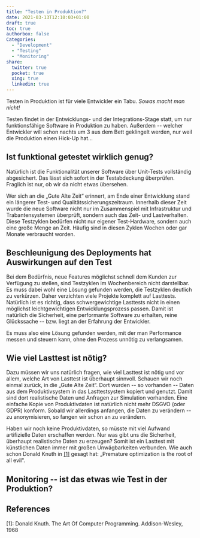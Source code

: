 ```yaml
---
title: "Testen in Produktion?"
date: 2021-03-13T12:10:03+01:00
draft: true
toc: true
authorbox: false
Categories:
  - "Development"
  - "Testing"
  - "Monitoring"
share:
  twitter: true
  pocket: true
  xing: true
  linkedin: true
---
```

Testen in Produktion ist für viele Entwickler ein Tabu. 
*Sowas macht man nicht!*

Testen findet in der Entwicklungs- und der Integrations-Stage statt, um nur funktionsfähige Software in Produktion zu haben.
Außerdem -- welcher Entwickler will schon nachts um 3 aus dem Bett geklingelt werden, nur weil die Produktion einen Hick-Up hat...

## Ist funktional getestet wirklich genug?

Natürlich ist die Funktionalität unserer Software über Unit-Tests vollständig abgesichert. 
Das lässt sich sofort in der Testabdeckung überprüfen. 
Fraglich ist nur, ob wir da nicht etwas übersehen.

Wer sich an die „Gute Alte Zeit“ erinnert, am Ende einer Entwicklung stand ein längerer Test- und Qualitätssicherungszeitraum.
Innerhalb dieser Zeit wurde die neue Software nicht nur im Zusammenspiel mit Infrastruktur und Trabantensystemen überprüft, sondern auch das Zeit- und Lastverhalten.
Diese Testzyklen bedürfen nicht nur eigener Test-Hardware, sondern auch eine große Menge an Zeit. 
Häufig sind in diesen Zyklen Wochen oder gar Monate verbraucht worden. 

## Beschleunigung des Deployments hat Auswirkungen auf den Test

Bei dem Bedürfnis, neue Features möglichst schnell dem Kunden zur Verfügung zu stellen, sind Testzyklen im Wochenbereich nicht darstellbar.
Es muss dabei wohl eine Lösung gefunden werden, die Testzyklen deutlich zu verkürzen.
Daher verzichten viele Projekte komplett auf Lasttests. 
Natürlich ist es richtig, dass schwergewichtige Lasttests nicht in einen möglichst leichtgewichtigen Entwicklungsprozess passen.
Damit ist natürlich die Sicherheit, eine performante Software zu erhalten, reine Glückssache -- bzw. liegt an der Erfahrung der Entwickler.

Es muss also eine Lösung gefunden werden, mit der man Performance messen und steuern kann, ohne den Prozess unnötig zu verlangsamen. 

## Wie viel Lasttest ist nötig?

Dazu müssen wir uns natürlich fragen, wie viel Lasttest ist nötig und vor allem, welche Art von Lasttest ist überhaupt sinnvoll.
Schauen wir noch einmal zurück, in die „Gute Alte Zeit“. 
Dort wurden -- so vorhanden -- Daten aus dem Produktivsystem in das Lasttestsystem kopiert und genutzt.
Damit sind dort realistische Daten und Anfragen zur Simulation vorhanden.
Eine einfache Kopie von Produktivdaten ist natürlich nicht mehr DSGVO (oder GDPR) konform.
Sobald wir allerdings anfangen, die Daten zu verändern -- zu anonymisieren, so fangen wir schon an zu verändern.

Haben wir noch keine Produktivdaten, so müsste mit viel Aufwand artifizielle Daten erschaffen werden. 
Nur was gibt uns die Sicherheit, überhaupt realistische Daten zu erzeugen?
Somit ist ein Lasttest mit künstlichen Daten immer mit großen Unwägbarkeiten verbunden.
Wie auch schon Donald Knuth in [[1]](#references) gesagt hat: „Premature optimization is the root of all evil“.



## Monitoring -- ist das etwas wie Test in der Produktion?


## References
[1]: Donald Knuth. The Art Of Computer Programming. Addison-Wesley, 1968 
